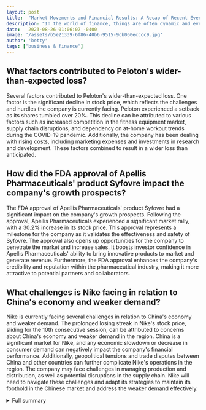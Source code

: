 ```yaml
---
layout: post
title:  "Market Movements and Financial Results: A Recap of Recent Events"
description: "In the world of finance, things are often dynamic and ever-changing. In this article, we will take a look at some notable market movements and financial results that have occurred recently. From the performance of specific companies to the impact of external factors, these events have made waves in the financial landscape."
date:   2023-08-26 01:06:07 -0400
image: '/assets/b5e21339-6f86-40b6-9515-9cb060ecccc9.jpg'
author: 'betty'
tags: ["business & finance"]
---
```


## What factors contributed to Peloton's wider-than-expected loss?
Several factors contributed to Peloton's wider-than-expected loss. One factor is the significant decline in stock price, which reflects the challenges and hurdles the company is currently facing. Peloton experienced a setback as its shares tumbled over 20%. This decline can be attributed to various factors such as increased competition in the fitness equipment market, supply chain disruptions, and dependency on at-home workout trends during the COVID-19 pandemic. Additionally, the company has been dealing with rising costs, including marketing expenses and investments in research and development. These factors combined to result in a wider loss than anticipated.

## How did the FDA approval of Apellis Pharmaceuticals' product Syfovre impact the company's growth prospects?
The FDA approval of Apellis Pharmaceuticals' product Syfovre had a significant impact on the company's growth prospects. Following the approval, Apellis Pharmaceuticals experienced a significant market rally, with a 30.2% increase in its stock price. This approval represents a milestone for the company as it validates the effectiveness and safety of Syfovre. The approval also opens up opportunities for the company to penetrate the market and increase sales. It boosts investor confidence in Apellis Pharmaceuticals' ability to bring innovative products to market and generate revenue. Furthermore, the FDA approval enhances the company's credibility and reputation within the pharmaceutical industry, making it more attractive to potential partners and collaborators.

## What challenges is Nike facing in relation to China's economy and weaker demand?
Nike is currently facing several challenges in relation to China's economy and weaker demand. The prolonged losing streak in Nike's stock price, sliding for the 10th consecutive session, can be attributed to concerns about China's economy and weaker demand in the region. China is a significant market for Nike, and any economic slowdown or decrease in consumer demand can negatively impact the company's financial performance. Additionally, geopolitical tensions and trade disputes between China and other countries can further complicate Nike's operations in the region. The company may face challenges in managing production and distribution, as well as potential disruptions in the supply chain. Nike will need to navigate these challenges and adapt its strategies to maintain its foothold in the Chinese market and address the weaker demand effectively.


<details>
        <summary>Full summary</summary>
<h1>Market Movements and Financial Results: A Recap of Recent Events</h1>
<p>In the world of finance, things are often dynamic and ever-changing. In this article, we will take a look at some notable market movements and financial results that have occurred recently. From the performance of specific companies to the impact of external factors, these events have made waves in the financial landscape.</p>
<h2>Notable Market Movements</h2>
<h3>Nvidia Climbs Ahead of Quarterly Report Release</h3>
<p>Nvidia, a leading technology company, experienced a 3.2% increase in its stock price as investors eagerly awaited its quarterly report release. This positive market movement reflects the confidence and anticipation surrounding the company's financial performance.</p>
<h3>Peloton's Decline and Wider-Than-Expected Loss</h3>
<p>Peloton, a popular fitness equipment company, faced a significant setback as its shares tumbled over 20% following the announcement of a wider-than-expected loss. This decline in stock price reflects the challenges and hurdles the company is currently facing.</p>
<h3>Foot Locker and Dick's Sporting Goods Cut Outlook for the Year</h3>
<p>Both Foot Locker and Dick's Sporting Goods witnessed a decrease in their stock prices as they cut their outlook for the year. These revisions indicate potential challenges and obstacles that the companies may encounter in reaching their financial goals.</p>
<h3>Abercrombie &amp; Fitch Beats Expectations and Rallies</h3>
<p>In a positive turn of events, Abercrombie &amp; Fitch exceeded analysts' expectations, leading to a 23.5% surge in its stock price. This impressive performance highlights the company's ability to deliver strong financial results.</p>
<h3>Apellis Pharmaceuticals Soars on FDA Approval</h3>
<p>Apellis Pharmaceuticals experienced a significant market rally, with a 30.2% increase in its stock price, following the FDA approval of its product Syfovre. This approval represents a milestone for the company and reinforces its growth prospects.</p>
<h2>Financial Results of Key Players</h2>
<h3>Nike's Losing Streak Continues</h3>
<p>Nike, a renowned sportswear company, faced challenges as its stock price slid for the 10th consecutive session. This prolonged losing streak is attributed to concerns about China's economy and weaker demand, impacting the company's financial performance.</p>
<h3>Urban Outfitters Posts Better-Than-Expected Results</h3>
<p>Urban Outfitters reported better-than-expected results for the first quarter of fiscal 2024, exceeding predicted earnings per share and revenue. This positive outcome reflects the company's successful strategies and strong sales performance.</p>
<h3>La-Z-Boy's Furniture Sales Remain Challenged</h3>
<p>La-Z-Boy, a prominent furniture company, witnessed a slight decline in its stock price as its furniture sales continue to face challenges. This ongoing struggle highlights the impact of consumer behavior and market trends on the company's financial performance.</p>
<h3>Charles Schwab Announces Debt Raise</h3>
<p>Charles Schwab, a leading financial services firm, rose by 2.8% following the announcement of a debt raise totaling over $2 billion. This development indicates the company's proactive approach to capital management and potential expansion plans.</p>
<h3>Netflix Climbs and Receives Outperform Rating</h3>
<p>Netflix experienced a 3.5% increase in its stock price after receiving an outperform rating from Oppenheimer. This positive assessment reflects the market's optimism regarding the company's future performance.</p>
<h3>Brown-Forman Gains Following Double-Upgrade</h3>
<p>Brown-Forman, a major producer of alcoholic beverages, saw its stock price rise by 3.6% after receiving a double-upgrade from Morgan Stanley. This upgrade demonstrates the market's confidence in the company's growth prospects.</p>
<h3>Meta Receives Buy Rating</h3>
<p>Meta, the parent company of popular social media platform Facebook, gained 2.3% as Bank of America reiterated its buy rating. This reaffirmation of confidence in Meta's stock reflects the positive outlook for the company's future growth and profitability.</p>
<h3>Avery Dennison Receives Upgrade</h3>
<p>Avery Dennison, a global leader in labeling and packaging materials, witnessed a 3% increase in its stock price after receiving an upgrade from UBS. This upgrade suggests that the company's financial performance is expected to improve.</p>
<h3>Louisiana-Pacific and Safehold Receive Positive Analyst Outlook</h3>
<p>Louisiana-Pacific and Safehold both received positive analyst outlooks. Louisiana-Pacific's upgrade from DA Davidson and Safehold's initiation of coverage with a buy recommendation indicate the potential for future growth and profitability.</p>
<h3>Marvell Technology Announces New Product</h3>
<p>Marvell Technology, a semiconductor company, added 3.2% to its stock price following the announcement of a new digital signal processor. This innovative product release highlights the company's commitment to technological advancements and market competitiveness.</p>
<h3>Advance Auto Parts Surpasses Expectations</h3>
<p>Advance Auto Parts reported better-than-expected second-quarter financial results, exceeding revenue and earnings per share estimates. This positive performance reflects the company's strong growth in the do-it-yourself auto repair market.</p>
<h2>Conclusion</h2>
<p>The financial landscape is constantly evolving, with market movements and financial results shaping the trajectory of companies. From the challenges faced by Peloton and Foot Locker to the success stories of Abercrombie &amp; Fitch and Apellis Pharmaceuticals, these events provide valuable insights into the current state of the market. Additionally, the financial results of key players like Nike, Urban Outfitters, and La-Z-Boy shed light on their performance and potential future prospects. As investors and market participants, it is crucial to stay informed and analyze these developments to make informed decisions.</p>
</details>